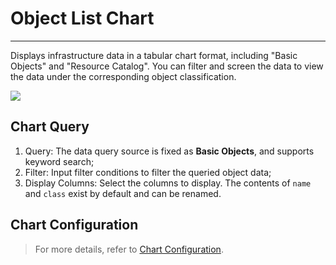 # Object List Chart
---

Displays infrastructure data in a tabular chart format, including "Basic Objects" and "Resource Catalog". You can filter and screen the data to view the data under the corresponding object classification.

![](../img/object.png)

## Chart Query

1. Query: The data query source is fixed as **Basic Objects**, and supports keyword search;
2. Filter: Input filter conditions to filter the queried object data;
3. Display Columns: Select the columns to display. The contents of `name` and `class` exist by default and can be renamed.


## Chart Configuration

> For more details, refer to [Chart Configuration](./chart-config.md).
